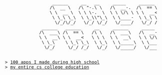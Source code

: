 <pre>
                    ______     __   __     _____     ______     ______     __     __                   
                   /\  __ \   /\ "-.\ \   /\  __-.  /\  == \   /\  ___\   /\ \  _ \ \                  
                   \ \  __ \  \ \ \-.  \  \ \ \/\ \ \ \  __<   \ \  __\   \ \ \/ ".\ \                 
                    \ \_\ \_\  \ \_\\"\_\  \ \____-  \ \_\ \_\  \ \_____\  \ \__/".~\_\                
                     \/_/\/_/   \/_/ \/_/   \/____/   \/_/ /_/   \/_____/   \/_/   \/_/                
                ______   ______     __     ______     _____     __    __     ______     __   __    
               /\  ___\ /\  == \   /\ \   /\  ___\   /\  __-.  /\ "-./  \   /\  __ \   /\ "-.\ \   
               \ \  __\ \ \  __<   \ \ \  \ \  __\   \ \ \/\ \ \ \ \-./\ \  \ \  __ \  \ \ \-.  \  
                \ \_\    \ \_\ \_\  \ \_\  \ \_____\  \ \____-  \ \_\ \ \_\  \ \_\ \_\  \ \_\\"\_\ 
                 \/_/     \/_/ /_/   \/_/   \/_____/   \/____/   \/_/  \/_/   \/_/\/_/   \/_/ \/_/ 
                     

  > <a href="https://github.com/Anderita-Games">100 apps I made during high school</a>
  > <a href="https://github.com/Fried-man-Education">my entire cs college education</a>
</pre>
